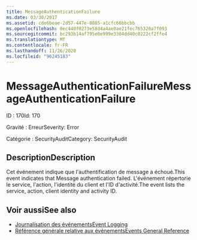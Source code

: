 ```yaml
---
title: MessageAuthenticationFailure
ms.date: 03/30/2017
ms.assetid: cde6beae-2d57-447e-8885-a1cfc66bbcbb
ms.openlocfilehash: 0ec440f0273e58d4a4ae0ae21fec765320a7f093
ms.sourcegitcommit: bc293b14af795e0e999e3304dd40c0222cf2ffe4
ms.translationtype: MT
ms.contentlocale: fr-FR
ms.lasthandoff: 11/26/2020
ms.locfileid: "96245183"
---
```

# <a name="messageauthenticationfailure"></a><span data-ttu-id="5b467-102">MessageAuthenticationFailure</span><span class="sxs-lookup"><span data-stu-id="5b467-102">MessageAuthenticationFailure</span></span>

<span data-ttu-id="5b467-103">ID : 170</span><span class="sxs-lookup"><span data-stu-id="5b467-103">Id: 170</span></span>  
  
 <span data-ttu-id="5b467-104">Gravité : Erreur</span><span class="sxs-lookup"><span data-stu-id="5b467-104">Severity: Error</span></span>  
  
 <span data-ttu-id="5b467-105">Catégorie : SecurityAudit</span><span class="sxs-lookup"><span data-stu-id="5b467-105">Category: SecurityAudit</span></span>  
  
## <a name="description"></a><span data-ttu-id="5b467-106">Description</span><span class="sxs-lookup"><span data-stu-id="5b467-106">Description</span></span>  

 <span data-ttu-id="5b467-107">Cet événement indique que l'authentification de message a échoué.</span><span class="sxs-lookup"><span data-stu-id="5b467-107">This event indicates that Message authentication failed.</span></span> <span data-ttu-id="5b467-108">L'événement répertorie le service, l'action, l'identité du client et l'ID d'activité.</span><span class="sxs-lookup"><span data-stu-id="5b467-108">The event lists the service, action, client identity and activity ID.</span></span>  
  
## <a name="see-also"></a><span data-ttu-id="5b467-109">Voir aussi</span><span class="sxs-lookup"><span data-stu-id="5b467-109">See also</span></span>

- [<span data-ttu-id="5b467-110">Journalisation des événements</span><span class="sxs-lookup"><span data-stu-id="5b467-110">Event Logging</span></span>](index.md)
- [<span data-ttu-id="5b467-111">Référence générale relative aux événements</span><span class="sxs-lookup"><span data-stu-id="5b467-111">Events General Reference</span></span>](events-general-reference.md)
